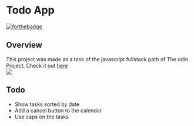 # Todo App</br>
[![forthebadge](https://forthebadge.com/images/badges/made-with-javascript.svg)](http://forthebadge.com)
## Overview 
This project was made as a task of the javascript fullstack path of The odin Project. Check it out <a href='https://rodrigo-20.github.io/todo-app/.'>here</a> </br> <img sizes='10x10' src='https://www.theodinproject.com/assets/odin-logo-2d729f16279e9fc3b58ce847eacf07f883bdfc95eb23bb5064ed59d36ef551d6.svg' />
## Todo
<ul>
  <li>Show tasks sorted by date</li>
  <li>Add a cancel button to the calendar</li>
  <li>Use caps on the tasks</li>
</ul>
<!--this can be done using difference in days and sorting the array-->


 

